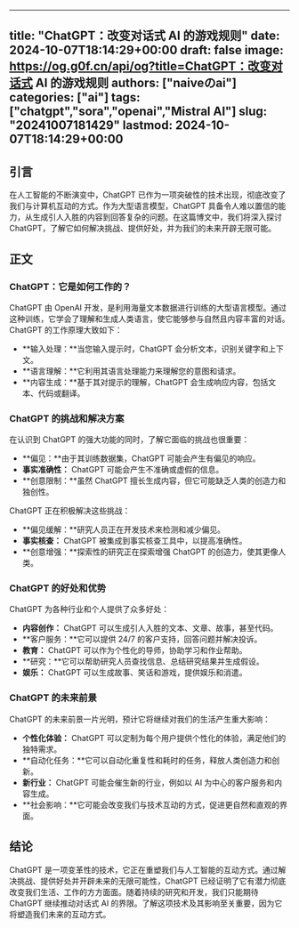 
---
title: "ChatGPT：改变对话式 AI 的游戏规则"
date: 2024-10-07T18:14:29+00:00
draft: false
image: https://og.g0f.cn/api/og?title=ChatGPT：改变对话式 AI 的游戏规则
authors: ["naiveのai"]
categories: ["ai"]
tags: ["chatgpt","sora","openai","Mistral AI"]
slug: "20241007181429"
lastmod: 2024-10-07T18:14:29+00:00
---
## 引言

在人工智能的不断演变中，ChatGPT 已作为一项突破性的技术出现，彻底改变了我们与计算机互动的方式。作为大型语言模型，ChatGPT 具备令人难以置信的能力，从生成引人入胜的内容到回答复杂的问题。在这篇博文中，我们将深入探讨 ChatGPT，了解它如何解决挑战、提供好处，并为我们的未来开辟无限可能。

## 正文

### ChatGPT：它是如何工作的？

ChatGPT 由 OpenAI 开发，是利用海量文本数据进行训练的大型语言模型。通过这种训练，它学会了理解和生成人类语言，使它能够参与自然且内容丰富的对话。ChatGPT 的工作原理大致如下：

- **输入处理：**当您输入提示时，ChatGPT 会分析文本，识别关键字和上下文。
- **语言理解：**它利用其语言处理能力来理解您的意图和请求。
- **内容生成：**基于其对提示的理解，ChatGPT 会生成响应内容，包括文本、代码或翻译。

### ChatGPT 的挑战和解决方案

在认识到 ChatGPT 的强大功能的同时，了解它面临的挑战也很重要：

- **偏见：**由于其训练数据集，ChatGPT 可能会产生有偏见的响应。
- **事实准确性：** ChatGPT 可能会产生不准确或虚假的信息。
- **创意限制：**虽然 ChatGPT 擅长生成内容，但它可能缺乏人类的创造力和独创性。

ChatGPT 正在积极解决这些挑战：

- **偏见缓解：**研究人员正在开发技术来检测和减少偏见。
- **事实核查：** ChatGPT 被集成到事实核查工具中，以提高准确性。
- **创意增强：**探索性的研究正在探索增强 ChatGPT 的创造力，使其更像人类。

### ChatGPT 的好处和优势

ChatGPT 为各种行业和个人提供了众多好处：

- **内容创作：** ChatGPT 可以生成引人入胜的文本、文章、故事，甚至代码。
- **客户服务：**它可以提供 24/7 的客户支持，回答问题并解决投诉。
- **教育：** ChatGPT 可以作为个性化的导师，协助学习和作业帮助。
- **研究：**它可以帮助研究人员查找信息、总结研究结果并生成假设。
- **娱乐：** ChatGPT 可以生成故事、笑话和游戏，提供娱乐和消遣。

### ChatGPT 的未来前景

ChatGPT 的未来前景一片光明，预计它将继续对我们的生活产生重大影响：

- **个性化体验：** ChatGPT 可以定制为每个用户提供个性化的体验，满足他们的独特需求。
- **自动化任务：**它可以自动化重复性和耗时的任务，释放人类创造力和创新。
- **新行业：** ChatGPT 可能会催生新的行业，例如以 AI 为中心的客户服务和内容生成。
- **社会影响：**它可能会改变我们与技术互动的方式，促进更自然和直观的界面。

## 结论

ChatGPT 是一项变革性的技术，它正在重塑我们与人工智能的互动方式。通过解决挑战、提供好处并开辟未来的无限可能性，ChatGPT 已经证明了它有潜力彻底改变我们生活、工作的方方面面。随着持续的研究和开发，我们只能期待 ChatGPT 继续推动对话式 AI 的界限。了解这项技术及其影响至关重要，因为它将塑造我们未来的互动方式。
